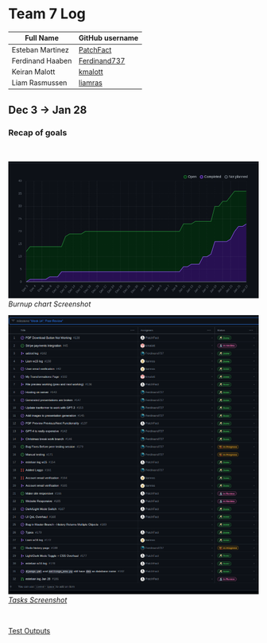# Team 7 Log

| Full Name        | GitHub username                                 |
| ---------------- | ----------------------------------------------- |
| Esteban Martinez | [PatchFact](https://github.com/PatchFact)       |
| Ferdinand Haaben | [Ferdinand737](https://github.com/Ferdinand737) |
| Keiran Malott    | [kmalott](https://github.com/kmalott)           |
| Liam Rasmussen   | [liamras](https://github.com/liamras)           |

## Dec 3 -> Jan 28

### Recap of goals
<br>

![table-screenshot](../../img/burnup-14&15&16&17.png)
<br>
_Burnup chart Screenshot_

![table-screenshot](../../img/table-14&15&16&17.png)
<br>
[_Tasks Screenshot_](https://github.com/orgs/COSC-499-W2023/projects/1/views/8?filterQuery=milestone%3A%22Week+14%22%2C%22Peer+Review%22)

<br>

[Test Outputs](https://github.com/COSC-499-W2023/year-long-project-team-7/actions)

